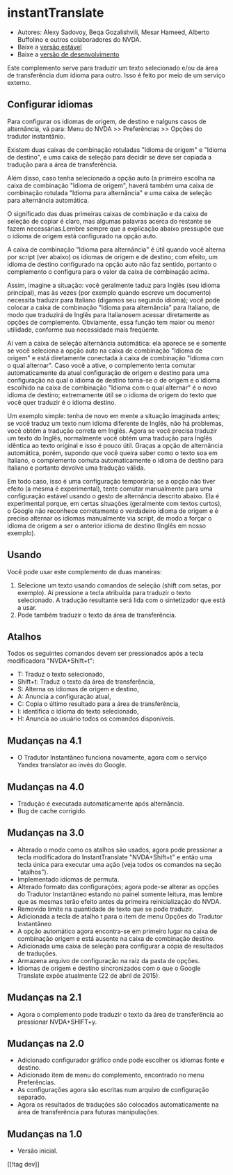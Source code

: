 # instantTranslate #

* Autores: Alexy Sadovoy, Beqa Gozalishvili, Mesar Hameed, Alberto Buffolino
  e outros colaboradores do NVDA.
* Baixe a [versão estável][1]
* Baixe a [versão de desenvolvimento][2]

Este complemento serve para traduzir um texto selecionado e/ou da área de
transferência dum idioma para outro. Isso é feito por meio de um serviço
externo.

## Configurar idiomas ##
Para configurar os idiomas de origem, de destino e nalguns casos de alternância, vá para: Menu do NVDA >> Preferências >> Opções do tradutor instantânio.

Existem duas caixas de combinação rotuladas "Idioma de origem" e "Idioma de
destino", e uma caixa de seleção para decidir se deve ser copiada a tradução
para a área de transferência.

Além disso, caso tenha selecionado a opção auto (a primeira escolha na caixa
de combinação "Idioma de origem", haverá também uma caixa de combinação
rotulada "Idioma para alternância" e uma caixa de seleção para alternância
automática.

O significado das duas primeiras caixas de combinação e da caixa de seleção
de copiar é claro, mas algumas palavras acerca do restante se fazem
necessárias.Lembre sempre que a explicação abaixo pressupõe que o idioma de
origem está configurado na opção auto.

A caixa de combinação "Idioma para alternância" é útil quando você alterna
por script (ver abaixo) os idiomas de origem e de destino; com efeito, um
idioma de destino configurado na opção auto não faz sentido, portanto o
complemento o configura para o valor da caixa de combinação acima.

Assim, imagine a situação: você geralmente taduz para Inglês (seu idioma
principal), mas às vezes (por exemplo quando escreve um documento) necessita
traduzir para Italiano (digamos seu segundo idioma); você pode colocar a
caixa de combinação "Idioma para alternância" para Italiano, de modo que
traduzirá de Inglês para Italianosem acessar diretamente as opções de
complemento. Obviamente, essa função tem maior ou menor utilidade, conforme
sua necessidade mais freqüente.

Aí vem a caixa de seleção alternância automática: ela aparece se e somente
se você seleciona a opção auto na caixa de combinação "Idioma de origem" e
está diretamente conectada à caixa de combinação "Idioma com o qual
alternar". Caso você a ative, o complemento tenta comutar automaticamente da
atual configuração de origem e destino para uma configuração na qual o
idioma de destino torna-se o de origem e o idioma escolhido na caixa de
combinação "Idioma com o qual alternar" é o novo idioma de destino;
extremamente útil se o idioma de origem do texto que você quer traduzir é o
idioma destino.

Um exemplo simple: tenha de novo em mente a situação imaginada antes; se
você traduz um texto num idioma diferente de Inglês, não há problemas, você
obtém a tradução correta em Inglês. Agora se você precisa traduzir um texto
do Inglês, normalmente você obtém uma tradução para Inglês idêntica ao texto
original e isso é pouco útil. Graças a opção de alternância automática,
porém, supondo que você queira saber como o texto soa em Italiano, o
complemento comuta automaticamente o idioma de destino para Italiano e
portanto devolve uma tradução válida.

Em todo caso, isso é uma configuração temporária; se a opção não tiver
efeito (a mesma é experimental), tente comutar manualmente para uma
configuração estável usando o gesto de alternância descrito abaixo. Ela é
experimental porque, em certas situações (geralmente com textos curtos), o
Google não reconhece corretamente o verdadeiro idioma de origem e é preciso
alternar os idiomas manualmente via script, de modo a forçar o idioma de
origem a ser o anterior idioma de destino (Inglês em nosso exemplo).

## Usando ##
Você pode usar este complemento de duas maneiras:

1. Selecione um texto usando comandos de seleção (shift com setas, por
   exemplo). Aí pressione a tecla atribuída para traduzir o texto
   selecionado. A tradução resultante será lida com o sintetizador que está
   a usar.
2. Pode também traduzir o texto da área de transferência.

## Atalhos ##
Todos os seguintes comandos devem ser pressionados após a tecla modificadora
"NVDA+Shift+t":

* T: Traduz o texto selecionado,
* Shift+t: Traduz o texto da área de transferência,
* S: Alterna os idiomas de origem e destino,
* A: Anuncia a configuração atual,
* C: Copia o último resultado para a área de transferência,
* I: identifica o idioma do texto selecionado,
* H: Anuncia ao usuário todos os comandos disponíveis.

## Mudanças na 4.1 ##
* O Tradutor Instantâneo funciona novamente, agora com o serviço Yandex
  translator ao invés do Google.

## Mudanças na 4.0 ##
* Tradução é executada automaticamente após alternância.
* Bug de cache corrigido.

## Mudanças na 3.0 ##
* Alterado o modo como os atalhos são usados, agora pode pressionar a tecla
  modificadora do InstantTranslate "NVDA+Shift+t" e então uma tecla única
  para executar uma ação (veja todos os comandos na seção "atalhos").
* Implementado idiomas de permuta.
* Alterado formato das configurações; agora pode-se alterar as opções do
  Tradutor Instantâneo estando no painel somente leitura, mas lembre que as
  mesmas terão efeito antes da primeira reinicialização do NVDA.
* Removido limite na quantidade de texto que se pode traduzir.
* Adicionada a tecla de atalho t para o item de menu Opções do Tradutor
  Instantâneo
* A opção automático agora encontra-se em primeiro lugar na caixa de
  combinação origem e está ausente na caixa de combinação destino.
* Adicionada uma caixa de seleção para configurar a cópia de resultados de
  traduções.
* Armazena arquivo de configuração na raiz da pasta de opções.
* Idiomas de origem e destino sincronizados com o que o Google Translate
  expõe atualmente (22 de abril de 2015).


## Mudanças na 2.1 ##
* Agora o complemento pode traduzir o texto da área de transferência ao
  pressionar NVDA+SHIFT+y.

## Mudanças na 2.0 ##
* Adicionado configurador gráfico onde pode escolher os idiomas fonte e
  destino.
* Adicionado item de menu do complemento, encontrado no menu Preferências.
* As configurações agora são escritas num arquivo de configuração separado.
* Agora os resultados de traduções são colocados automaticamente na área de
  transferência para futuras manipulações.

## Mudanças na 1.0 ##
* Versão inicial.


[[!tag dev]]

[1]: https://addons.nvda-project.org/files/get.php?file=it

[2]: https://addons.nvda-project.org/files/get.php?file=it-dev
